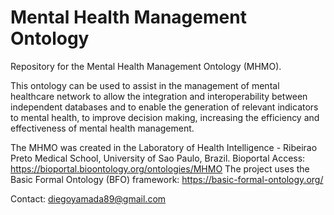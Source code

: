 <H1>Mental Health Management Ontology</H1>

Repository for the Mental Health Management Ontology (MHMO).

This ontology can be used to assist in the management of mental healthcare network to allow the integration and interoperability between independent databases and to enable the generation of relevant indicators to mental health, to improve decision making, increasing the efficiency and effectiveness of mental health management.

The MHMO was created in the Laboratory of Health Intelligence - Ribeirao Preto Medical School, University of Sao Paulo, Brazil.
Bioportal Access: https://bioportal.bioontology.org/ontologies/MHMO
The project uses the Basic Formal Ontology (BFO) framework: https://basic-formal-ontology.org/

Contact: diegoyamada89@gmail.com

